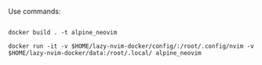 Use commands:

```git clone https://github.com/frantathefranta/lazy-nvim-docker.git

docker build . -t alpine_neovim

docker run -it -v $HOME/lazy-nvim-docker/config/:/root/.config/nvim -v $HOME/lazy-nvim-docker/data:/root/.local/ alpine_neovim
```

